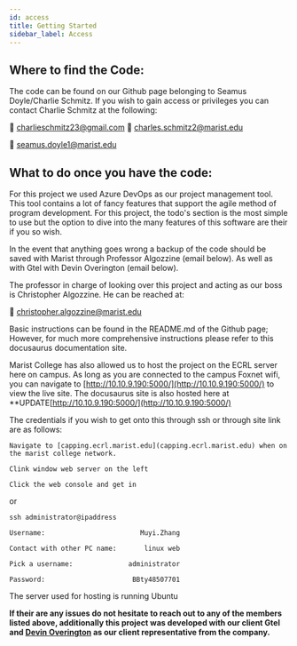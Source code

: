 ```yaml
---
id: access
title: Getting Started
sidebar_label: Access 
---
```


## Where to find the Code:
The code can be found on our Github page belonging to Seamus Doyle/Charlie Schmitz. If you wish to gain access or privileges you can contact Charlie Schmitz at the following:

📧 [charlieschmitz23@gmail.com](mailto:charlieschmitz23@gmail.com)
📧 [charles.schmitz2@marist.edu](mailto:charles.schmitz2@marist.edu)

📧 [seamus.doyle1@marist.edu](mailto:seamus.doyle1@marist.edu)

## What to do once you have the code:
For this project we used Azure DevOps as our project management tool. This tool contains a lot of fancy features that support the agile method of program development. For this project, the todo's section is the most simple to use but the option to dive into the many features of this software are their if you so wish.

In the event that anything goes wrong a backup of the code should be saved with Marist through Professor Algozzine (email below). As well as with Gtel with Devin Overington (email below).

The professor in charge of looking over this project and acting as our boss is Christopher Algozzine. He can be reached at:

📧 [christopher.algozzine@marist.edu](mailto:christopher.algozzine@marist.edu)

Basic instructions can be found in the README.md of the Github page; However, for much more comprehensive instructions please refer to this docusaurus documentation site.

Marist College has also allowed us to host the project on the ECRL server here on campus. As long as you are connected to the campus Foxnet wifi, you can navigate to [http://10.10.9.190:5000/](http://10.10.9.190:5000/) to view the live site. The docusaurus site is also hosted here at **UPDATE[http://10.10.9.190:5000/](http://10.10.9.190:5000/)

The credentials if you wish to get onto this through ssh or through site link are as follows:


  `Navigate to [capping.ecrl.marist.edu](capping.ecrl.marist.edu) when on the marist college network.`

  `Clink window web server on the left`

  `Click the web console and get in`

  or 

  `ssh administrator@ipaddress`

  `Username:                        Muyi.Zhang`

  `Contact with other PC name:       linux web`

  `Pick a username:              administrator`

  `Password:                      BBty48507701`

  The server used for hosting is running Ubuntu

**If their are any issues do not hesitate to reach out to any of the members listed above, additionally this project was developed with our client Gtel and [Devin Overington](mailto:devin.overington@gtelcorp.com) as our client representative from the company.**
